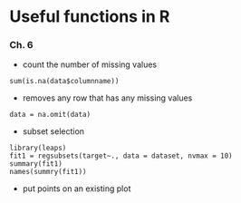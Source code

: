 # Useful functions in R


### Ch. 6

- count the number of missing values 
```{r}
sum(is.na(data$columnname))
```

- removes any row that has any missing values
```{r}
data = na.omit(data)
```

- subset selection
```{r}
library(leaps)
fit1 = regsubsets(target~., data = dataset, nvmax = 10)
summary(fit1)
names(summry(fit1))
```

- put points on an existing plot
```{r}

```
